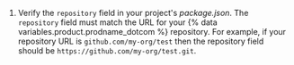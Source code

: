 1. Verify the `repository` field in your project's *package.json*. The `repository` field must match the URL for your {% data variables.product.prodname_dotcom %} repository. For example, if your repository URL is `github.com/my-org/test` then the repository field should be `https://github.com/my-org/test.git`.

